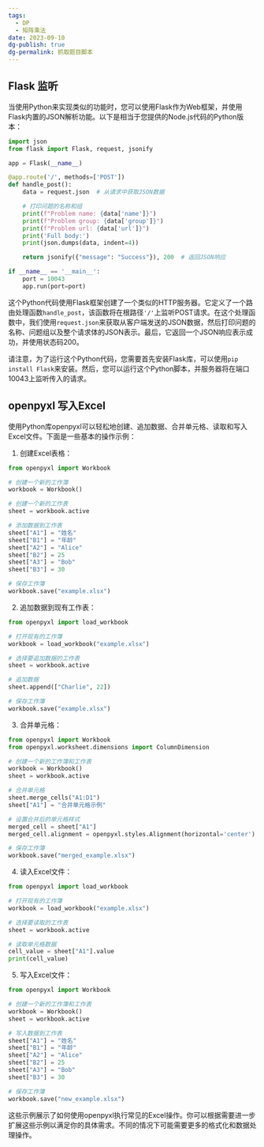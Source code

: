 ```yaml
---
tags:
  - DP
  - 矩阵乘法
date: 2023-09-10
dg-publish: true
dg-permalink: 抓取题目脚本
---
```



## Flask 监听

当使用Python来实现类似的功能时，您可以使用Flask作为Web框架，并使用Flask内置的JSON解析功能。以下是相当于您提供的Node.js代码的Python版本：

```python
import json
from flask import Flask, request, jsonify

app = Flask(__name__)

@app.route('/', methods=['POST'])
def handle_post():
    data = request.json  # 从请求中获取JSON数据

    # 打印问题的名称和组
    print(f"Problem name: {data['name']}")
    print(f"Problem group: {data['group']}")
    print(f"Problem url: {data['url']}")
    print('Full body:')
    print(json.dumps(data, indent=4))

    return jsonify({"message": "Success"}), 200  # 返回JSON响应

if __name__ == '__main__':
    port = 10043
    app.run(port=port)
```

这个Python代码使用Flask框架创建了一个类似的HTTP服务器。它定义了一个路由处理函数`handle_post`，该函数将在根路径`'/'`上监听POST请求。在这个处理函数中，我们使用`request.json`来获取从客户端发送的JSON数据，然后打印问题的名称、问题组以及整个请求体的JSON表示。最后，它返回一个JSON响应表示成功，并使用状态码200。

请注意，为了运行这个Python代码，您需要首先安装Flask库，可以使用`pip install Flask`来安装。然后，您可以运行这个Python脚本，并服务器将在端口10043上监听传入的请求。


## openpyxl 写入Excel

使用Python库openpyxl可以轻松地创建、追加数据、合并单元格、读取和写入Excel文件。下面是一些基本的操作示例：

1. 创建Excel表格：

```python
from openpyxl import Workbook

# 创建一个新的工作簿
workbook = Workbook()

# 创建一个新的工作表
sheet = workbook.active

# 添加数据到工作表
sheet["A1"] = "姓名"
sheet["B1"] = "年龄"
sheet["A2"] = "Alice"
sheet["B2"] = 25
sheet["A3"] = "Bob"
sheet["B3"] = 30

# 保存工作簿
workbook.save("example.xlsx")
```

2. 追加数据到现有工作表：

```python
from openpyxl import load_workbook

# 打开现有的工作簿
workbook = load_workbook("example.xlsx")

# 选择要追加数据的工作表
sheet = workbook.active

# 追加数据
sheet.append(["Charlie", 22])

# 保存工作簿
workbook.save("example.xlsx")
```

3. 合并单元格：

```python
from openpyxl import Workbook
from openpyxl.worksheet.dimensions import ColumnDimension

# 创建一个新的工作簿和工作表
workbook = Workbook()
sheet = workbook.active

# 合并单元格
sheet.merge_cells("A1:D1")
sheet["A1"] = "合并单元格示例"

# 设置合并后的单元格样式
merged_cell = sheet["A1"]
merged_cell.alignment = openpyxl.styles.Alignment(horizontal='center')

# 保存工作簿
workbook.save("merged_example.xlsx")
```

4. 读入Excel文件：

```python
from openpyxl import load_workbook

# 打开现有的工作簿
workbook = load_workbook("example.xlsx")

# 选择要读取的工作表
sheet = workbook.active

# 读取单元格数据
cell_value = sheet["A1"].value
print(cell_value)
```

5. 写入Excel文件：

```python
from openpyxl import Workbook

# 创建一个新的工作簿和工作表
workbook = Workbook()
sheet = workbook.active

# 写入数据到工作表
sheet["A1"] = "姓名"
sheet["B1"] = "年龄"
sheet["A2"] = "Alice"
sheet["B2"] = 25
sheet["A3"] = "Bob"
sheet["B3"] = 30

# 保存工作簿
workbook.save("new_example.xlsx")
```

这些示例展示了如何使用openpyxl执行常见的Excel操作。你可以根据需要进一步扩展这些示例以满足你的具体需求。不同的情况下可能需要更多的格式化和数据处理操作。